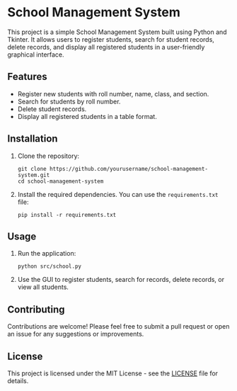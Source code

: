 # School Management System

This project is a simple School Management System built using Python and Tkinter. It allows users to register students, search for student records, delete records, and display all registered students in a user-friendly graphical interface.

## Features

- Register new students with roll number, name, class, and section.
- Search for students by roll number.
- Delete student records.
- Display all registered students in a table format.

## Installation

1. Clone the repository:
   ```
   git clone https://github.com/yourusername/school-management-system.git
   cd school-management-system
   ```

2. Install the required dependencies. You can use the `requirements.txt` file:
   ```
   pip install -r requirements.txt
   ```

## Usage

1. Run the application:
   ```
   python src/school.py
   ```

2. Use the GUI to register students, search for records, delete records, or view all students.

## Contributing

Contributions are welcome! Please feel free to submit a pull request or open an issue for any suggestions or improvements.

## License

This project is licensed under the MIT License - see the [LICENSE](LICENSE) file for details.
